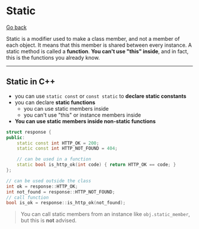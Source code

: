 # Static

[Go back](../index.md#structures-and-classes)

Static is a modifier used to make a class member, and not a member of each object. It means that this member is shared between every instance. A static method is called a **function**. **You can't use "this" inside**, and in fact, this is the functions you already know.

<hr class="sl">

## Static in C++

* you can use `static const` or `const static` to **declare static constants**
* you can declare **static functions**
  * you can use static members inside
  * you can't use "this" or instance members inside
* **You can use static members inside non-static functions**

```cpp
struct response {
public:
    static const int HTTP_OK = 200;
    static const int HTTP_NOT_FOUND = 404;

    // can be used in a function
    static bool is_http_ok(int code) { return HTTP_OK == code; }
};

// can be used outside the class
int ok = response::HTTP_OK;
int not_found = response::HTTP_NOT_FOUND;
// call function
bool is_ok = response::is_http_ok(not_found);
```

> You can call static members from an instance like `obj.static_member`, but this is **not** advised.